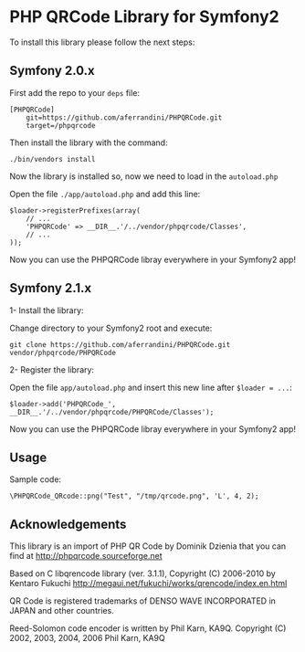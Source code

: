 # PHP QRCode Library for Symfony2

To install this library please follow the next steps:

## Symfony 2.0.x

First add the repo to your `deps` file:

    [PHPQRCode]
        git=https://github.com/aferrandini/PHPQRCode.git
        target=/phpqrcode

Then install the library with the command:

    ./bin/vendors install

Now the library is installed so, now we need to load in the `autoload.php`

Open the file `./app/autoload.php` and add this line:

    $loader->registerPrefixes(array(
        // ...
        'PHPQRCode' => __DIR__.'/../vendor/phpqrcode/Classes',
        // ...
    ));

Now you can use the PHPQRCode libray everywhere in your Symfony2 app!

## Symfony 2.1.x

1- Install the library:

Change directory to your Symfony2 root and execute:

    git clone https://github.com/aferrandini/PHPQRCode.git vendor/phpqrcode/PHPQRCode

2- Register the library:

Open the file `app/autoload.php` and insert this new line after `$loader = ...`:

    $loader->add('PHPQRCode_', __DIR__.'/../vendor/phpqrcode/PHPQRCode/Classes');

Now you can use the PHPQRCode libray everywhere in your Symfony2 app!

## Usage

Sample code:

    \PHPQRCode_QRcode::png("Test", "/tmp/qrcode.png", 'L', 4, 2);


## Acknowledgements

This library is an import of PHP QR Code by Dominik Dzienia that you can find at http://phpqrcode.sourceforge.net

Based on C libqrencode library (ver. 3.1.1), Copyright (C) 2006-2010 by Kentaro Fukuchi
http://megaui.net/fukuchi/works/qrencode/index.en.html

QR Code is registered trademarks of DENSO WAVE INCORPORATED in JAPAN and other countries.

Reed-Solomon code encoder is written by Phil Karn, KA9Q. Copyright (C) 2002, 2003, 2004, 2006 Phil Karn, KA9Q

